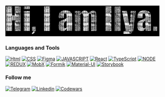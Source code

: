 
![Header](https://github.com/Fantazer21/Fantazer21/blob/main/assets/text.gif)

### Languages and Tools
[![Html](https://img.shields.io/badge/-HTML5-090909?style=for-the-badge&logo=HTML5)](http://htmlbook.ru/)
[![CSS](https://img.shields.io/badge/-CSS/SCSS-090909?style=for-the-badge&logo=SASS)](https://sass-lang.com/)
[![Figma](https://img.shields.io/badge/-Figma-090909?style=for-the-badge&logo=Figma)](https://www.figma.com/)
[![JAVASCRIPT](https://img.shields.io/badge/-JavaScript-090909?style=for-the-badge&logo=JavaScript)](https://learn.javascript.ru/)
[![React](https://img.shields.io/badge/-React-090909?style=for-the-badge&logo=React)](https://reactjs.org/)
[![TypeScript](https://img.shields.io/badge/-TypeScript-090909?style=for-the-badge&logo=typescript)](https://www.typescriptlang.org/)
[![NODE](https://img.shields.io/badge/-NODE.js-090909?style=for-the-badge&logo=node.js)](https://nodejs.org/en/)
[![REDUX](https://img.shields.io/badge/-REDUX-090909?style=for-the-badge&logo=redux)](https://redux.js.org/)
[![MobX](https://img.shields.io/badge/-Mobx-090909?style=for-the-badge&logo=mobx)](https://mobx.js.org/react-integration.html)
[![Formik](https://img.shields.io/badge/-formik-090909?style=for-the-badge&logo=formik)](https://mobx.js.org/react-integration.html)
[![Material-UI](https://img.shields.io/badge/-MaterialUI-090909?style=for-the-badge&logo=MaterialUi)](https://mui.com/)
[![Storybook](https://img.shields.io/badge/-Storybook-090909?style=for-the-badge&logo=Storybook)](https://storybook.js.org/)

### Follow me
[![Telegram](https://img.shields.io/badge/-Telegram-090909?style=for-the-badge&logo=telegram)](https://t.me/fantazer21)
[![Linkedin](https://img.shields.io/badge/-Linkedin-090909?style=for-the-badge&logo=LinkedIn)]( https://www.linkedin.com/in/ilya-stepanov-044790200/)
[![Codewars](https://img.shields.io/badge/-Codewars-090909?style=for-the-badge&logo=codewars)](https://www.codewars.com/users/Fantazer21)
